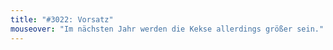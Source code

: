 ```yaml
---
title: "#3022: Vorsatz"
mouseover: "Im nächsten Jahr werden die Kekse allerdings größer sein."
---
```

